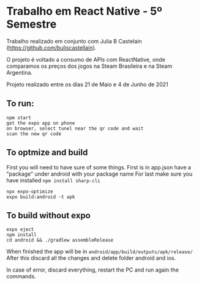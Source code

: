 # Trabalho em React Native - 5º Semestre

Trabalho realizado em conjunto com Julia B Castelain (https://github.com/buliscastellain).

O projeto é voltado a consumo de APIs com ReactNative, onde comparamos os preços dos jogos na Steam Brasileira e na Steam Argentina.

Projeto realizado entre os dias 21 de Maio e 4 de Junho de 2021



## To run:
```
npm start
get the expo app on phone
on browser, select tunel near the qr code and wait
scan the new qr code
```

## To optmize and build
First you will need to have sure of some things. First is in app.json have a "package" under android with your package name For last make sure you have installed `npm install sharp-cli`  
```
npx expo-optimize
expo build:android -t apk
```

## To build without expo
```
expo eject
npm install
cd android && ./gradlew assembleRelease
```
When finished the app will be in `android/app/build/outputs/apk/release/`
After this discard all the changes and delete folder android and ios.

In case of error, discard everything, restart the PC and run again the commands.
